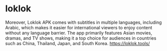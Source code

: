 # loklok
Moreover, Loklok APK comes with subtitles in multiple languages, including Arabic, which makes it easier for international viewers to enjoy content without any language barrier. The app primarily features Asian movies, dramas, and TV shows, making it a top choice for audiences in countries such as China, Thailand, Japan, and South Korea.
<a href="https://loklok.tools/">https://loklok.tools/</a>
